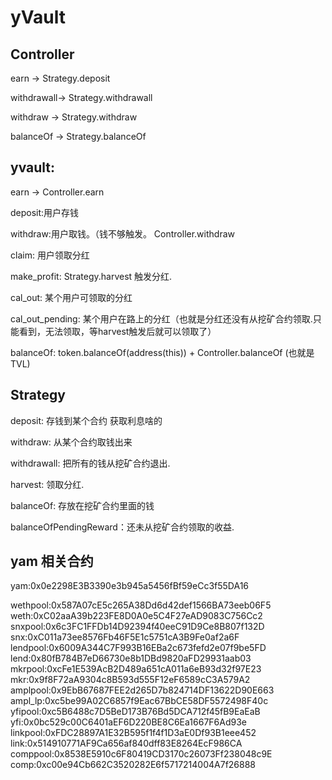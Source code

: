 # yVault


## Controller

earn -> Strategy.deposit

withdrawall-> Strategy.withdrawall

withdraw  -> Strategy.withdraw

balanceOf -> Strategy.balanceOf


## yvault:

earn -> Controller.earn

deposit:用户存钱

withdraw:用户取钱。（钱不够触发。 Controller.withdraw

claim: 用户领取分红

make_profit: Strategy.harvest 触发分红.

cal_out: 某个用户可领取的分红

cal_out_pending: 某个用户在路上的分红（也就是分红还没有从挖矿合约领取.只能看到，无法领取，等harvest触发后就可以领取了）

balanceOf: token.balanceOf(address(this)) + Controller.balanceOf (也就是TVL)

## Strategy

deposit: 存钱到某个合约 获取利息啥的

withdraw: 从某个合约取钱出来

withdrawall:  把所有的钱从挖矿合约退出.

harvest: 领取分红.

balanceOf: 存放在挖矿合约里面的钱

balanceOfPendingReward：还未从挖矿合约领取的收益.


## yam 相关合约

yam:0x0e2298E3B3390e3b945a5456fBf59eCc3f55DA16

wethpool:0x587A07cE5c265A38Dd6d42def1566BA73eeb06F5  weth:0xC02aaA39b223FE8D0A0e5C4F27eAD9083C756Cc2
snxpool:0x6c3FC1FFDb14D92394f40eeC91D9Ce8B807f132D   snx:0xC011a73ee8576Fb46F5E1c5751cA3B9Fe0af2a6F
lendpool:0x6009A344C7F993B16EBa2c673fefd2e07f9be5FD  lend:0x80fB784B7eD66730e8b1DBd9820aFD29931aab03
mkrpool:0xcFe1E539AcB2D489a651cA011a6eB93d32f97E23   mkr:0x9f8F72aA9304c8B593d555F12eF6589cC3A579A2
amplpool:0x9EbB67687FEE2d265D7b824714DF13622D90E663   ampl_lp:0xc5be99A02C6857f9Eac67BbCE58DF5572498F40c
yfipool:0xc5B6488c7D5BeD173B76Bd5DCA712f45fB9EaEaB    yfi:0x0bc529c00C6401aEF6D220BE8C6Ea1667F6Ad93e
linkpool:0xFDC28897A1E32B595f1f4f1D3aE0Df93B1eee452   link:0x514910771AF9Ca656af840dff83E8264EcF986CA
comppool:0x8538E5910c6F80419CD3170c26073Ff238048c9E  comp:0xc00e94Cb662C3520282E6f5717214004A7f26888

